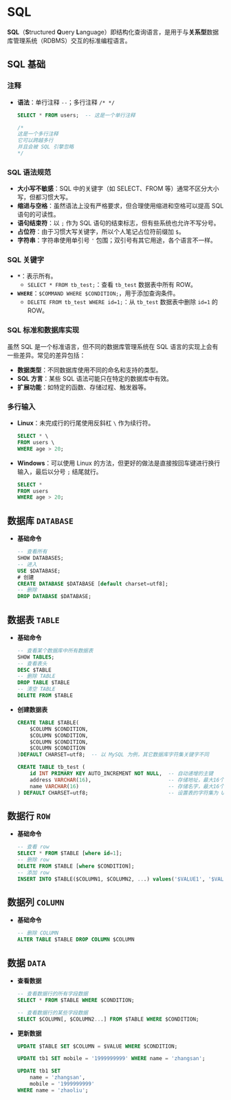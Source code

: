 # SQL

**SQL**（**S**tructured **Q**uery **L**anguage）即结构化查询语言，是用于与**关系型**数据库管理系统（RDBMS）交互的标准编程语言。

## SQL 基础

### 注释

- **语法**：单行注释 `--`；多行注释 `/* */`

	```sql
	SELECT * FROM users;  -- 这是一个单行注释
	
	/*
	这是一个多行注释
	它可以跨越多行
	并且会被 SQL 引擎忽略
	*/
	```

### SQL 语法规范

- **大小写不敏感**：SQL 中的关键字（如 SELECT、FROM 等）通常不区分大小写，但都习惯大写。
- **缩进与空格**：虽然语法上没有严格要求，但合理使用缩进和空格可以提高 SQL 语句的可读性。
- **语句结束符**：以 `;` 作为 SQL 语句的结束标志，但有些系统也允许不写分号。
- **占位符**：由于习惯大写关键字，所以个人笔记占位符前缀加 `$`。
- **字符串**：字符串使用单引号 `'` 包围；双引号有其它用途，各个语言不一样。

### SQL 关键字

- **`*`**：表示所有。
	- `SELECT * FROM tb_test;`：查看 `tb_test` 数据表中所有 ROW。
- **`WHERE`**：`$COMMAND WHERE $CONDITION;`，用于添加查询条件。
	- `DELETE FROM tb_test WHERE id=1;`：从 `tb_test` 数据表中删除 `id=1` 的 ROW。

### SQL 标准和数据库实现

虽然 SQL 是一个标准语言，但不同的数据库管理系统在 SQL 语言的实现上会有一些差异。常见的差异包括：

- **数据类型**：不同数据库使用不同的命名和支持的类型。
- **SQL 方言**：某些 SQL 语法可能只在特定的数据库中有效。
- **扩展功能**：如特定的函数、存储过程、触发器等。

### 多行输入

- **Linux**：未完成行的行尾使用反斜杠 `\` 作为续行符。

	```sql
	SELECT * \
	FROM users \
	WHERE age > 20;
	```

- **Windows**：可以使用 Linux 的方法，但更好的做法是直接按回车键进行换行输入，最后以分号 `;` 结尾就行。

	```sql
	SELECT *
	FROM users
	WHERE age > 20;
	```

## 数据库 `DATABASE`

- **基础命令**

	```sql
	-- 查看所有
	SHOW DATABASES; 
	-- 进入
	USE $DATABASE;
	# 创建
	CREATE DATABASE $DATABASE [default charset=utf8];
	-- 删除
	DROP DATABASE $DATABASE;
	```

## 数据表 `TABLE`

- **基础命令**

	```sql
	-- 查看某个数据库中所有数据表
	SHOW TABLES;
	-- 查看表头
	DESC $TABLE
	-- 删除 TABLE
	DROP TABLE $TABLE
	-- 清空 TABLE
	DELETE FROM $TABLE
	```

- **创建数据表**

	```sql
	CREATE TABLE $TABLE(
		$COLUMN $CONDITION,
		$COLUMN $CONDITION,
		$COLUMN $CONDITION,
		$COLUMN $CONDITION
	)DEFAULT CHARSET=utf8;  -- 以 MySQL 为例，其它数据库字符集关键字不同
	```

	```sql
	CREATE TABLE tb_test (
	    id INT PRIMARY KEY AUTO_INCREMENT NOT NULL,  -- 自动递增的主键
	    address VARCHAR(16),                         -- 存储地址，最大16个字符
	    name VARCHAR(16)                             -- 存储名字，最大16个字符
	) DEFAULT CHARSET=utf8;                          -- 设置表的字符集为 UTF-8
	```

## 数据行 `ROW`

- **基础命令**

	```sql
	-- 查看 row
	SELECT * FROM $TABLE [where id=1];
	-- 删除 row
	DELETE FROM $TABLE [where $CONDITION];
	-- 添加 row
	INSERT INTO $TABLE($COLUMN1, $COLUMN2, ...) values('$VALUE1', '$VALUE2', ...);
	```

## 数据列 `COLUMN`

- **基础命令**

	```sql
	-- 删除 COLUMN
	ALTER TABLE $TABLE DROP COLUMN $COLUMN
	```

## 数据 `DATA`

- **查看数据**

	```sql
	-- 查看数据行的所有字段数据
	SELECT * FROM $TABLE WHERE $CONDITION;
	
	-- 查看数据行的某些字段数据
	SELECT $COLUMN[, $COLUMN2...] FROM $TABLE WHERE $CONDITION;
	```

- **更新数据**

	```sql
	UPDATE $TABLE SET $COLUMN = $VALUE WHERE $CONDITION;
	```

	```SQL
	UPDATE tb1 SET mobile = '1999999999' WHERE name = 'zhangsan';
	
	UPDATE tb1 SET 
		name = 'zhangsan', 
		mobile = '1999999999' 
	WHERE name = 'zhaoliu';
	```